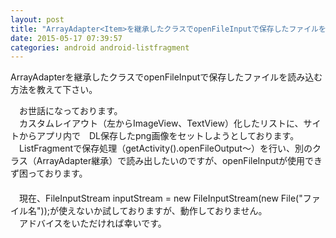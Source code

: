 ```yaml
---
layout: post
title: "ArrayAdapter<Item>を継承したクラスでopenFileInputで保存したファイルを読み込む方法を教えて下さい。"
date: 2015-05-17 07:39:57
categories: android android-listfragment
---
```

<p>ArrayAdapterを継承したクラスでopenFileInputで保存したファイルを読み込む方法を教えて下さい。</p>

<p>　お世話になっております。<br>
　カスタムレイアウト（左からImageView、TextView）化したリストに、サイトからアプリ内で　DL保存したpng画像をセットしようとしております。<br>
　ListFragmentで保存処理（getActivity().openFileOutput〜）を行い、別のクラス（ArrayAdapter継承）で読み出したいのですが、openFileInputが使用できず困っております。<br>
　<br>
　現在、FileInputStream inputStream = new FileInputStream(new File("ファイル名"));が使えないか試しておりますが、動作しておりません。<br>
　アドバイスをいただければ幸いです。</p>
